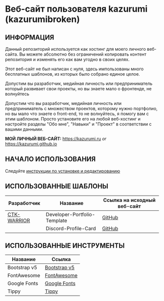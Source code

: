# Веб-сайт пользователя kazurumi (kazurumibroken)
## ИНФОРМАЦИЯ
Данный репозиторий используется как хостинг для моего личного веб-сайта. Вы можете абсолютно без ограничений копировать контент репозитория и изменять его как вам угодно в своих целях.

Этот веб-сайт не был написан с нуля, здесь импользованы много бесплатных шаблонов, из которых было собрано единое целое.

Допустим вы разработчик, медийная личность или предприниматель который развивает свои проекты, но вы знаете мало о фронтенде, не волнуйтесь 

Допустим что вы разработчик, медийная личность или предприниматель с множеством проектов, которому нужно портфолио, но вы мало что знаете о front-end, то не волнуйтесь, я помогу вам с этим шаблоном. Просто установите его на любой веб-хостинг и настройте разделы "Обо мне", "Навыки" и "Проект" в соответствии с вашими данными.

**МОЙ ЛИЧНЫЙ ВЕБ-САЙТ:** https://kazurumi.ru *or* https://kazurumi.github.io

## НАЧАЛО ИСПОЛЬЗОВАНИЯ
Следуйте [инструкции по установке и редактированию](https://github.com/kazurumibroken/kazurumi.github.io/wiki)

## ИСПОЛЬЗОВАННЫЕ ШАБЛОНЫ
| Разработчик      | Название | Ссылка на исходный веб-сайт |
| ---------------- | ------- | ------------------ |
| [CTK-WARRIOR](https://github.com/CTK-WARRIOR) | Developer-Portfolio-Template | [GitHub](https://github.com/CTK-WARRIOR/Developer-Portfolio-Template) |
|                  | Discord-Profile-Card | [GitHub](https://github.com/CTK-WARRIOR/Discord-Profile-Card-)

## ИСПОЛЬЗОВАННЫЕ ИНСТРУМЕНТЫ
| Название    | Ссылка |
|-------------|--------|
| Bootstrap v5 | [Bootstrap v5](https://getbootstrap.com/) |
| FontAwesome | [FontAwesome](https://fontawesome.com/) |
| Google Fonts | [Google Fonts](https://fonts.google.com/) |
| Tippy | [Tippy](https://atomiks.github.io/tippyjs/) |
